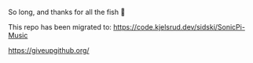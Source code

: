 So long, and thanks for all the fish 🐬

This repo has been migrated to: https://code.kjelsrud.dev/sidski/SonicPi-Music

https://giveupgithub.org/
